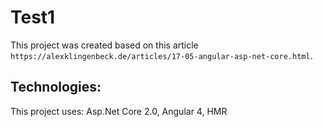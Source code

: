 # Test1

This project was created based on this article `https://alexklingenbeck.de/articles/17-05-angular-asp-net-core.html`.

## Technologies:

This project uses: Asp.Net Core 2.0, Angular 4, HMR
